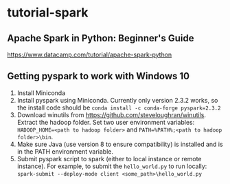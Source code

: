 # tutorial-spark

## Apache Spark in Python: Beginner's Guide
https://www.datacamp.com/tutorial/apache-spark-python

## Getting pyspark to work with Windows 10

1. Install Miniconda
2. Install pyspark using Miniconda. Currently only version 2.3.2 works, so the install code should be `conda install -c conda-forge pyspark=2.3.2`
3. Download winutils from https://github.com/steveloughran/winutils. Extract the hadoop folder. Set two user environment variables: `HADOOP_HOME=<path to hadoop folder>` and `PATH=%PATH%;<path to hadoop folder>\bin`.
4. Make sure Java (use version 8 to ensure compatibility) is installed and is in the PATH environment variable.
5. Submit pyspark script to spark (either to local instance or remote instance). For example, to submit the `hello_world.py` to run locally: `spark-submit --deploy-mode client <some_path>\hello_world.py`
